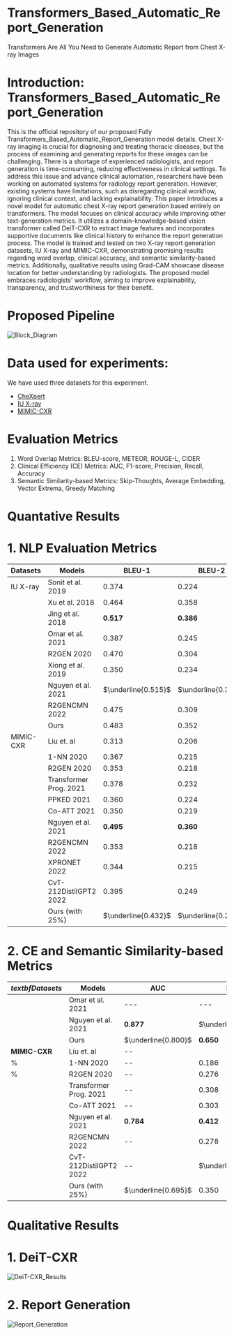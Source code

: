 # Transformers_Based_Automatic_Report_Generation
Transformers Are All You Need to Generate Automatic Report from Chest X-ray Images


# Introduction: Transformers_Based_Automatic_Report_Generation
This is the official repository of our proposed Fully Transformers_Based_Automatic_Report_Generation model details. Chest X-ray imaging is crucial for diagnosing and treating thoracic diseases, but the process of examining and generating reports for these images can be challenging. There is a shortage of experienced radiologists, and report generation is time-consuming, reducing effectiveness in clinical settings. To address this issue and advance clinical automation, researchers have been working on automated systems for radiology report generation. However, existing systems have limitations, such as disregarding clinical workflow, ignoring clinical context, and lacking explainability. This paper introduces a novel model for automatic chest X-ray report generation based entirely on transformers. The model focuses on clinical accuracy while improving other text-generation metrics. It utilizes a domain-knowledge-based vision transformer called DeiT-CXR to extract image features and incorporates supportive documents like clinical history to enhance the report generation process. The model is trained and tested on two X-ray report generation datasets, IU X-ray and MIMIC-CXR, demonstrating promising results regarding word overlap, clinical accuracy, and semantic similarity-based metrics. Additionally, qualitative results using Grad-CAM showcase disease location for better understanding by radiologists. The proposed model embraces radiologists' workflow, aiming to improve explainability, transparency, and trustworthiness for their benefit.

# Proposed Pipeline
![Block_Diagram](https://github.com/Chayaneee/Transformers_Based_Automatic_Report_Generation/assets/54748679/145254f7-1e4f-4b24-85e8-c0edf9e60a1b)


# Data used for experiments: 

We have used three datasets for this experiment.
  - [CheXpert](https://stanfordmlgroup.github.io/competitions/chexpert/)
  - [IU X-ray](https://openi.nlm.nih.gov/)
  - [MIMIC-CXR](https://physionet.org/content/mimiciii-demo/1.4/)

# Evaluation Metrics 
1. Word Overlap Metrics: BLEU-score, METEOR, ROUGE-L, CIDER
2. Clinical Efficiency (CE) Metrics: AUC, F1-score, Precision, Recall, Accuracy
3. Semantic Similarity-based Metrics: Skip-Thoughts, Average Embedding, Vector Extrema, Greedy Matching

# Quantative Results

# 1. NLP Evaluation Metrics

| $\textbf{Datasets}$                     | $\textbf{Models}$                                           | $\textbf{BLEU-1}$         | $\textbf{BLEU-2}$          | $\textbf{BLEU-3}$         | $\textbf{BLEU-4}$         | $\textbf{METEOR}$     | $\textbf{ROUGE-L}$    | $\textbf{CIDER}$      |
|-------------------------------------|-----------------------------------------------------------|---------------------|----------------------|---------------------|---------------------|---------------------|---------------------|---------------------|
| IU X-ray  | Sonit et al. 2019                     | $0.374$             | $0.224$              | $0.152$             | $0.11$              | $0.164$             | $0.308$             | $0.360$             |
|                                     | Xu et al. 2018                    | $0.464$             | $0.358$              | $0.270$             | $0.195$             | $\textbf{0.274}$    | $0.366$             | $--$                |
|                                     | Jing et al. 2018           | $\textbf{0.517}$    | $\textbf{0.386}$     | $\textbf{0.306}$    | $\textbf{0.247}$    | $0.217$             | $\textbf{0.447}$    | $\underline{0.327}$ |
|                                     | Omar et al. 2021            | $0.387$             | $0.245$              | $0.166$             | $0.111$             | $0.164$             | $0.289$             | $0.257$             |
|                                    | R2GEN 2020                      | $0.470$             | $0.304$              | $0.219$             | $0.165$             | $0.187$             | $0.371$             | $--$                |
|                                   | Xiong et al. 2019              | $0.350$             | $0.234$              | $0.143$             | $0.096$             | $--$                | $--$                | $0.323$             |
|                                     | Nguyen et al. 2021             | $\underline{0.515}$ | $\underline{0.378}$ | $\underline{0.293}$ | $\underline{0.235}$ | $\underline{0.219}$ | $\underline{0.436}$ | $--$                |
|                                     | R2GENCMN 2022                        | $0.475$             | $0.309$              | $0.222$             | $0.170$             | $0.191$             | $0.375$             | $--$                |
|                                     | Ours                                                      | $0.483$             | $0.352$              | $0.273$             | $0.219$             | $0.208$             | $0.418$             | $\textbf{0.536}$    |
| MIMIC-CXR | Liu et. al                       | 0.313               | 0.206                | 0.146               | 0.103               | --                  | 0.306               | --                  |
|                                   | 1-NN 2020                       | 0.367               | 0.215                | 0.138               | 0.095               | 0.139               | 0.228               | --                  |
|                                 | R2GEN 2020                      | 0.353               | 0.218                | 0.145               | 0.103               | 0.142               | 0.277               | --                  |
|                                     | Transformer Prog. 2021 | 0.378               | 0.232                | 0.154               | 0.107               | 0.145               | 0.272               | --                  |
|                                   | PPKED 2021                        | 0.360               | 0.224                | 0.149               | 0.106               | 0.149               | 0.284               | --                  |
|                                     | Co-ATT 2021             | 0.350               | 0.219                | 0.152               | 0.109               | 0.151               | 0.283               | --                  |
|                                     | Nguyen et al. 2021             | $\textbf{0.495}$      | $\textbf{0.360}$       | $\textbf{0.278}$      | $\textbf{0.224}$      | $\textbf{0.222}$      | $\textbf{0.390}$      | --                  |
|                                     | R2GENCMN 2022                         | 0.353               | 0.218                | 0.148               | 0.106               | 0.142               | 0.278               | --                  |
|                                     | XPRONET 2022                         | 0.344               | 0.215                | 0.146               | 0.105               | 0.138               | 0.279               | --                  |
|                                     | CvT-212DistilGPT2 2022        | 0.395               | 0.249                | 0.172               | 0.127               | 0.155               | 0.288               | $\textbf{0.379}$      |
|                                     | Ours (with $25\%$)                                        | $\underline{0.432}$   | $\underline{0.296}$   | $\underline{0.218}$   | $\underline{0.167}$   | $\underline{0.181}$   | $\underline{0.336}$   | $\underline{0.272}$   |

# 2. CE and Semantic Similarity-based Metrics

| $textbf{Datasets}$                     | $\textbf{Models}$                                           | $\textbf{AUC}$      | $\textbf{F1S}$      | $\textbf{Precision}$ | $\textbf{Recall}$   | $\textbf{Accuracy}$ | $\textbf{ST}$       | $\textbf{AE}$       | $\textbf{VE}$       | $\textbf{GM}$       |
|-------------------------------------|-----------------------------------------------------------|-------------------|-------------------|--------------------|-------------------|-------------------|-------------------|-------------------|-------------------|-------------------|
|                                     | Omar et al. 2021          | ---               | ---               | ---                | ---               | ---               | $\underline{0.632}$ | $\underline{0.863}$ | $\underline{0.514}$ | $\underline{0.715}$ |
|                                     | Nguyen et al. 2021              | $\textbf{0.877}$    | $\underline{0.626}$ | $\underline{0.604}$  | $\textbf{0.649}$    | $\underline{0.937}$ | --                | --                | --                | --                |
|                                     | Ours                                                      | $\underline{0.800}$ | $\textbf{0.650}$   | $\textbf{0.696}$     | $\underline{0.610}$ | $\textbf{0.947}$    | $\textbf{0.765}$    | $\textbf{0.922}$    | $\textbf{0.569}$    | $\textbf{0.790}$    |
| $\textbf{MIMIC-CXR}$ | Liu et. al                       | --                |                   | 0.309              | 0.134             | $\underline{0.867}$ | --                | --                | --                | --                |
| %                                   | 1-NN 2020                       | --                | 0.186             | 0.304              |                   | 0.837             | --                | --                | --                | --                |
| %                                   | R2GEN 2020                     | --                | 0.276             | 0.333              | 0.273             | --                | --                | --                | --                | --                |
|                                     | Transformer Prog. 2021| --                | 0.308             | 0.240              | $\textbf{0.428}$    | --                | --                | --                | --                | --                |
|                                     | Co-ATT 2021              | --                | 0.303             | 0.352              | 0.298             | --                | --                | --                | --                | --                |
|                                     | Nguyen et al. 2021            | $\textbf{0.784}$    | $\textbf{0.412}$    | $\textbf{0.432}$     | $\underline{0.418}$ | $\textbf{0.887}$    | --                | --                | --                | --                |
|                                     | R2GENCMN 2022                     | --                | 0.278             | 0.334              | 0.275             | --                | --                | --                | --                | --                |
|                                     | CvT-212DistilGPT2 2022      | --                | $\underline{0.390}$ | 0.365              | $\underline{0.418}$ | --                | --                | --                | --                | --                |
|                                     | Ours (with $25\%$)                                        | $\underline{0.695}$ | 0.350             | $\underline{0.413}$  | 0.340             | 0.851             | $\textbf{0.714}$    | $\textbf{0.937}$    | $\textbf{0.522}$    | $\textbf{0.777}$    |





# Qualitative Results
# 1. DeiT-CXR 
![DeiT-CXR_Results](https://github.com/Chayaneee/Transformers_Based_Automatic_Report_Generation/assets/54748679/4fcb6510-92b9-4534-8328-3943d55de7c4)

# 2. Report Generation
![Report_Generation](https://github.com/Chayaneee/Transformers_Based_Automatic_Report_Generation/assets/54748679/c2a6ccf4-c0f4-4d55-85d0-1034269eeb47)

